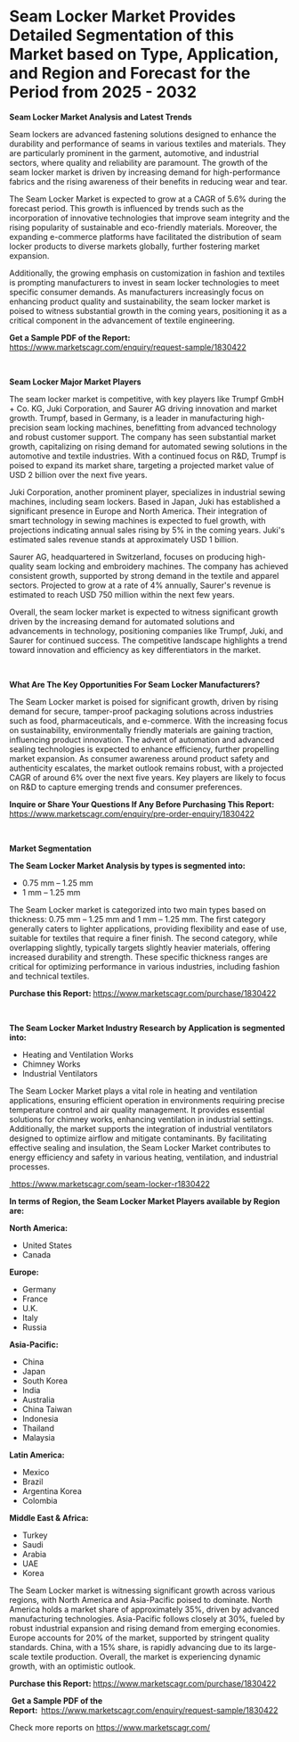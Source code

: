 <p><h1>Seam Locker Market Provides Detailed Segmentation of this Market based on Type, Application, and Region and Forecast for the Period from 2025 - 2032</h1></p><p><strong>Seam Locker Market Analysis and Latest Trends</strong></p>
<p><p>Seam lockers are advanced fastening solutions designed to enhance the durability and performance of seams in various textiles and materials. They are particularly prominent in the garment, automotive, and industrial sectors, where quality and reliability are paramount. The growth of the seam locker market is driven by increasing demand for high-performance fabrics and the rising awareness of their benefits in reducing wear and tear.</p><p>The Seam Locker Market is expected to grow at a CAGR of 5.6% during the forecast period. This growth is influenced by trends such as the incorporation of innovative technologies that improve seam integrity and the rising popularity of sustainable and eco-friendly materials. Moreover, the expanding e-commerce platforms have facilitated the distribution of seam locker products to diverse markets globally, further fostering market expansion.</p><p>Additionally, the growing emphasis on customization in fashion and textiles is prompting manufacturers to invest in seam locker technologies to meet specific consumer demands. As manufacturers increasingly focus on enhancing product quality and sustainability, the seam locker market is poised to witness substantial growth in the coming years, positioning it as a critical component in the advancement of textile engineering.</p></p>
<p><strong>Get a Sample PDF of the Report:&nbsp;</strong> <a href="https://www.marketscagr.com/enquiry/request-sample/1830422?utm_campaign=3448&utm_medium=2&utm_source=Github&utm_content=ia&utm_term=10042025&utm_id=seam-locker">https://www.marketscagr.com/enquiry/request-sample/1830422</a></p>
<p>&nbsp;</p>
<p><strong>Seam Locker Major Market Players</strong></p>
<p><p>The seam locker market is competitive, with key players like Trumpf GmbH + Co. KG, Juki Corporation, and Saurer AG driving innovation and market growth. Trumpf, based in Germany, is a leader in manufacturing high-precision seam locking machines, benefitting from advanced technology and robust customer support. The company has seen substantial market growth, capitalizing on rising demand for automated sewing solutions in the automotive and textile industries. With a continued focus on R&D, Trumpf is poised to expand its market share, targeting a projected market value of USD 2 billion over the next five years.</p><p>Juki Corporation, another prominent player, specializes in industrial sewing machines, including seam lockers. Based in Japan, Juki has established a significant presence in Europe and North America. Their integration of smart technology in sewing machines is expected to fuel growth, with projections indicating annual sales rising by 5% in the coming years. Juki's estimated sales revenue stands at approximately USD 1 billion.</p><p>Saurer AG, headquartered in Switzerland, focuses on producing high-quality seam locking and embroidery machines. The company has achieved consistent growth, supported by strong demand in the textile and apparel sectors. Projected to grow at a rate of 4% annually, Saurer's revenue is estimated to reach USD 750 million within the next few years.</p><p>Overall, the seam locker market is expected to witness significant growth driven by the increasing demand for automated solutions and advancements in technology, positioning companies like Trumpf, Juki, and Saurer for continued success. The competitive landscape highlights a trend toward innovation and efficiency as key differentiators in the market.</p></p>
<p>&nbsp;</p>
<p><strong>What Are The Key Opportunities For Seam Locker Manufacturers?</strong></p>
<p><p>The Seam Locker market is poised for significant growth, driven by rising demand for secure, tamper-proof packaging solutions across industries such as food, pharmaceuticals, and e-commerce. With the increasing focus on sustainability, environmentally friendly materials are gaining traction, influencing product innovation. The advent of automation and advanced sealing technologies is expected to enhance efficiency, further propelling market expansion. As consumer awareness around product safety and authenticity escalates, the market outlook remains robust, with a projected CAGR of around 6% over the next five years. Key players are likely to focus on R&D to capture emerging trends and consumer preferences.</p></p>
<p><strong>Inquire or Share Your Questions If Any Before Purchasing This Report:</strong> <a href="https://www.marketscagr.com/enquiry/pre-order-enquiry/1830422?utm_campaign=3448&utm_medium=2&utm_source=Github&utm_content=ia&utm_term=10042025&utm_id=seam-locker">https://www.marketscagr.com/enquiry/pre-order-enquiry/1830422</a></p>
<p>&nbsp;</p>
<p><strong>Market Segmentation</strong></p>
<p><strong>The Seam Locker Market Analysis by types is segmented into:</strong></p>
<p><ul><li>0.75 mm – 1.25 mm</li><li>1 mm – 1.25 mm</li></ul></p>
<p><p>The Seam Locker market is categorized into two main types based on thickness: 0.75 mm – 1.25 mm and 1 mm – 1.25 mm. The first category generally caters to lighter applications, providing flexibility and ease of use, suitable for textiles that require a finer finish. The second category, while overlapping slightly, typically targets slightly heavier materials, offering increased durability and strength. These specific thickness ranges are critical for optimizing performance in various industries, including fashion and technical textiles.</p></p>
<p><strong>Purchase this Report:&nbsp;</strong><a href="https://www.marketscagr.com/purchase/1830422?utm_campaign=3448&utm_medium=2&utm_source=Github&utm_content=ia&utm_term=10042025&utm_id=seam-locker">https://www.marketscagr.com/purchase/1830422</a></p>
<p>&nbsp;</p>
<p><strong>The Seam Locker Market Industry Research by Application is segmented into:</strong></p>
<p><ul><li>Heating and Ventilation Works</li><li>Chimney Works</li><li>Industrial Ventilators</li></ul></p>
<p><p>The Seam Locker Market plays a vital role in heating and ventilation applications, ensuring efficient operation in environments requiring precise temperature control and air quality management. It provides essential solutions for chimney works, enhancing ventilation in industrial settings. Additionally, the market supports the integration of industrial ventilators designed to optimize airflow and mitigate contaminants. By facilitating effective sealing and insulation, the Seam Locker Market contributes to energy efficiency and safety in various heating, ventilation, and industrial processes.</p></p>
<p><a href="https://www.marketscagr.com/seam-locker-r1830422?utm_campaign=3448&utm_medium=2&utm_source=Github&utm_content=ia&utm_term=10042025&utm_id=seam-locker">&nbsp;https://www.marketscagr.com/seam-locker-r1830422</a></p>
<p><strong>In terms of Region, the Seam Locker Market Players available by Region are:</strong></p>
<p>
    <p> <strong> North America: </strong>
        <ul>
            <li>United States</li>
            <li>Canada</li>
        </ul>
        </p> 
    <p> <strong> Europe: </strong>
        <ul>
            <li>Germany</li>
            <li>France</li>
            <li>U.K.</li>
            <li>Italy</li>
            <li>Russia</li>
        </ul>
        </p> 
    <p> <strong> Asia-Pacific: </strong>
        <ul>
            <li>China</li>
            <li>Japan</li>
            <li>South Korea</li>
            <li>India</li>
            <li>Australia</li>
            <li>China Taiwan</li>
            <li>Indonesia</li>
            <li>Thailand</li>
            <li>Malaysia</li>
        </ul>
        </p> 
    <p> <strong> Latin America: </strong>
        <ul>
            <li>Mexico</li>
            <li>Brazil</li>
            <li>Argentina Korea</li>
            <li>Colombia</li>
        </ul>
        </p> 
    <p> <strong> Middle East & Africa: </strong>
        <ul>
            <li>Turkey</li>
            <li>Saudi</li>
            <li>Arabia</li>
            <li>UAE</li>
            <li>Korea</li>
        </ul>
    </p>
    </p>
<p><p>The Seam Locker market is witnessing significant growth across various regions, with North America and Asia-Pacific poised to dominate. North America holds a market share of approximately 35%, driven by advanced manufacturing technologies. Asia-Pacific follows closely at 30%, fueled by robust industrial expansion and rising demand from emerging economies. Europe accounts for 20% of the market, supported by stringent quality standards. China, with a 15% share, is rapidly advancing due to its large-scale textile production. Overall, the market is experiencing dynamic growth, with an optimistic outlook.</p></p>
<p><strong>Purchase this Report: </strong><a href="https://www.marketscagr.com/purchase/1830422?utm_campaign=3448&utm_medium=2&utm_source=Github&utm_content=ia&utm_term=10042025&utm_id=seam-locker">https://www.marketscagr.com/purchase/1830422</a></p>
<p>&nbsp;<strong>Get a Sample PDF of the Report:&nbsp;&nbsp;</strong><a href="https://www.marketscagr.com/enquiry/request-sample/1830422?utm_campaign=3448&utm_medium=2&utm_source=Github&utm_content=ia&utm_term=10042025&utm_id=seam-locker">https://www.marketscagr.com/enquiry/request-sample/1830422</a></p>
<p><strong></strong></p>
<p>Check more reports on <a href="https://www.marketscagr.com/?utm_campaign=3448&utm_medium=2&utm_source=Github&utm_content=ia&utm_term=10042025&utm_id=seam-locker">https://www.marketscagr.com/</a></p>